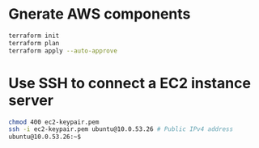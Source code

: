 # Gnerate AWS components
```bash
terraform init
terraform plan
terraform apply --auto-approve
```
# Use SSH to connect a EC2 instance server
```bash
chmod 400 ec2-keypair.pem
ssh -i ec2-keypair.pem ubuntu@10.0.53.26 # Public IPv4 address
ubuntu@10.0.53.26:~$ 
```